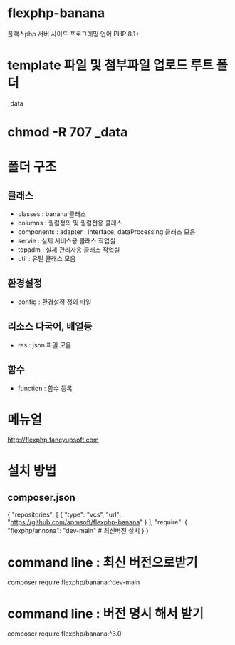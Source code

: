 # flexphp-banana
플랙스php
서버 사이드 프로그래밍 언어 
PHP 8.1+

# template 파일 및 첨부파일 업로드 루트 폴더
_data 

# chmod -R 707 _data

# 폴더 구조
## 클래스
- classes : banana 클래스
- columns : 퀄럼정의 및 퀄럼전용 클래스
- components : adapter , interface, dataProcessing 클래스 모음
- servie : 실제 서비스용 클래스 작업실
- topadm : 실제 관리자용 클래스 작업실
- util : 유틸 클래스 모음

## 환경설정
- config : 환경설정 정의 파일

## 리소스 다국어, 배열등
- res : json 파일 모음

## 함수
- function : 함수 등록

# 메뉴얼
http://flexphp.fancyupsoft.com


# 설치 방법
## composer.json
{
    "repositories": [
        {
            "type": "vcs",
            "url": "https://github.com/apmsoft/flexphp-banana"
        }
    ],
    "require": {
        "flexphp/annona": "dev-main" # 최신버전 설치
    }
}

# command line : 최신 버전으로받기
composer require flexphp/banana:^dev-main

# command line : 버전 명시 해서 받기
composer require flexphp/banana:^3.0
